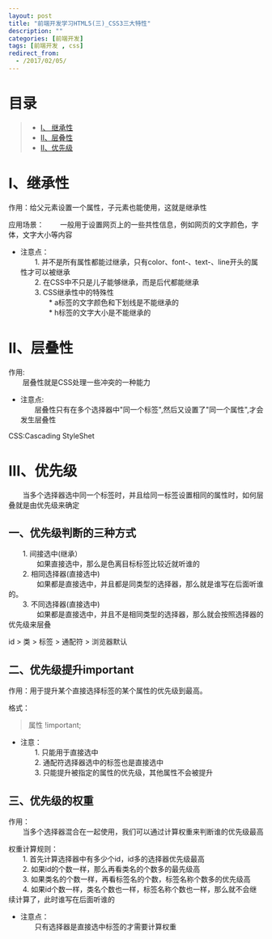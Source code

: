 ```yaml
---
layout: post
title: "前端开发学习HTML5(三)_CSS3三大特性"
description: ""
categories: [前端开发]
tags: [前端开发 , css]
redirect_from:
  - /2017/02/05/
---
```


# 目录  

> * [I、 继承性](#one)
> * [II、层叠性](#two)
> * [II、优先级](#three)


<a name="one"></a>

# I、继承性  

作用：给父元素设置一个属性，子元素也能使用，这就是继承性  

应用场景：
　　一般用于设置网页上的一些共性信息，例如网页的文字颜色，字体，文字大小等内容


* 注意点：  
　　1. 并不是所有属性都能过继承，只有color、font-、text-、line开头的属性才可以被继承  
　　2. 在CSS中不只是儿子能够继承，而是后代都能继承  
　　3. CSS继承性中的特殊性   
　　　　* a标签的文字颜色和下划线是不能继承的  
　　　　* h标签的文字大小是不能继承的  

<a name="two"></a>

# II、层叠性  

作用:  
　　层叠性就是CSS处理一些冲突的一种能力  


* 注意点:  
　　层叠性只有在多个选择器中"同一个标签",然后又设置了"同一个属性",才会发生层叠性  

CSS:Cascading StyleShet  

<a name="three"></a>

# III、优先级  

　　当多个选择器选中同一个标签时，并且给同一标签设置相同的属性时，如何层叠就是由优先级来确定  

## 一、优先级判断的三种方式  
　　1. 间接选中(继承）  
　　　　如果直接选中，那么是色离目标标签比较近就听谁的  
　　2. 相同选择器(直接选中)  
　　　　如果都是直接选中，并且都是同类型的选择器，那么就是谁写在后面听谁的。  
　　3. 不同选择器(直接选中)  
　　　　如果都是直接选中，并且不是相同类型的选择器，那么就会按照选择器的优先级来层叠  

id > 类 > 标签 > 通配符 > 浏览器默认  

## 二、优先级提升important

作用：用于提升某个直接选择标签的某个属性的优先级到最高。  

格式：  

>	属性 !important;  


* 注意：  
　　1. 只能用于直接选中  
　　2. 通配符选择器选中的标签也是直接选中  
　　3. 只能提升被指定的属性的优先级，其他属性不会被提升  


## 三、优先级的权重

作用：  
　　当多个选择器混合在一起使用，我们可以通过计算权重来判断谁的优先级最高  

权重计算规则：  
　　1. 首先计算选择器中有多少个id，id多的选择器优先级最高   
　　2. 如果id的个数一样，那么再看类名的个数多的最先级高   
　　3. 如果类名的个数一样，再看标签名的个数，标签名称个数多的优先级高   
　　4. 如果id个数一样，类名个数也一样，标签名称个数也一样，那么就不会继续计算了，此时谁写在后面听谁的   


* 注意点：  
　　只有选择器是直接选中标签的才需要计算权重  
